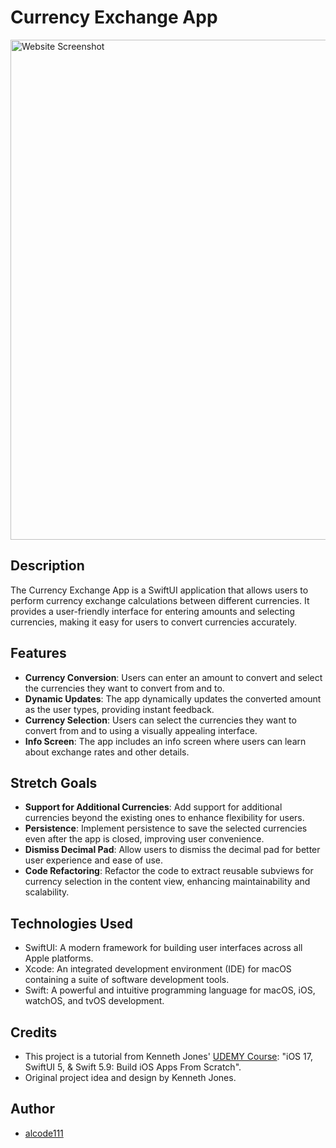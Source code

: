 # Currency Exchange App

<img src="RECAP' SwiftUI LOTR Converter.png" alt="Website Screenshot" width="800">

## Description

The Currency Exchange App is a SwiftUI application that allows users to perform currency exchange calculations between different currencies. It provides a user-friendly interface for entering amounts and selecting currencies, making it easy for users to convert currencies accurately.

## Features

- **Currency Conversion**: Users can enter an amount to convert and select the currencies they want to convert from and to.
- **Dynamic Updates**: The app dynamically updates the converted amount as the user types, providing instant feedback.
- **Currency Selection**: Users can select the currencies they want to convert from and to using a visually appealing interface.
- **Info Screen**: The app includes an info screen where users can learn about exchange rates and other details.

## Stretch Goals

- **Support for Additional Currencies**: Add support for additional currencies beyond the existing ones to enhance flexibility for users.
- **Persistence**: Implement persistence to save the selected currencies even after the app is closed, improving user convenience.
- **Dismiss Decimal Pad**: Allow users to dismiss the decimal pad for better user experience and ease of use.
- **Code Refactoring**: Refactor the code to extract reusable subviews for currency selection in the content view, enhancing maintainability and scalability.

## Technologies Used

- SwiftUI: A modern framework for building user interfaces across all Apple platforms.
- Xcode: An integrated development environment (IDE) for macOS containing a suite of software development tools.
- Swift: A powerful and intuitive programming language for macOS, iOS, watchOS, and tvOS development.

## Credits

- This project is a tutorial from Kenneth Jones' [UDEMY Course](https://www.udemy.com/course/ios-15-app-development-with-swiftui-3-and-swift-5/?couponCode=KEEPLEARNING): "iOS 17, SwiftUI 5, & Swift 5.9: Build iOS Apps From Scratch".
- Original project idea and design by Kenneth Jones.

## Author

- [alcode111](https://github.com/alcode111)
